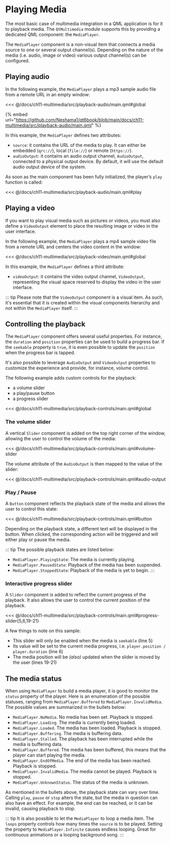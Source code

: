 # Playing Media

The most basic case of multimedia integration in a QML application is for it to playback media. The `QtMultimedia` module supports this by providing a dedicated QML component: the `MediaPlayer`.

The `MediaPlayer` component is a non-visual item that connects a media source to one or several output channel(s). Depending on the nature of the media (i.e. audio, image or video) various output channel(s) can be configured.

## Playing audio

In the following example, the `MediaPlayer` plays a mp3 sample audio file from a remote URL in an empty window:

<<< @/docs/ch11-multimedia/src/playback-audio/main.qml#global

{% embed url="https://github.com/Neshama1/qt6book/blob/main/docs/ch11-multimedia/src/playback-audio/main.qml" %}

In this example, the `MediaPlayer` defines two attributes: 

- `source`: it contains the URL of the media to play. It can either be embedded (`qrc://`), local (`file://`) or remote (`https://`).
- `audioOutput`: it contains an audio output channel, `AudioOutput`, connected to a physical output device. By default, it will use the default audio output device of the system.

As soon as the main component has been fully initialized, the player’s `play` function is called:

<<< @/docs/ch11-multimedia/src/playback-audio/main.qml#play


## Playing a video

If you want to play visual media such as pictures or videos, you must also define a `VideoOutput` element to place the resulting image or video in the user interface.

In the following example, the `MediaPlayer` plays a mp4 sample video file from a remote URL and centers the video content in the window:

<<< @/docs/ch11-multimedia/src/playback-video/main.qml#global

In this example, the `MediaPlayer` defines a third attribute:

- `videoOutput`: it contains the video output channel, `VideoOutput`, representing the visual space reserved to display the video in the user interface.

::: tip
Please note that the `VideoOutput` component is a visual item. As such, it's essential that it is created within the visual components hierarchy and not within the `MediaPlayer` itself.
:::


## Controlling the playback

The `MediaPlayer` component offers several useful properties. For instance, the `duration` and `position` properties can be used to build a progress bar. If the `seekable` property is `true`, it is even possible to update the `position` when the progress bar is tapped.

It's also possible to leverage `AudioOutput` and `VideoOutput` properties to customize the experience and provide, for instance, volume control.

The following example adds custom controls for the playback:

* a volume slider
* a play/pause button
* a progress slider

<<< @/docs/ch11-multimedia/src/playback-controls/main.qml#global

### The volume slider
A vertical `Slider` component is added on the top right corner of the window, allowing the user to control the volume of the media:

<<< @/docs/ch11-multimedia/src/playback-controls/main.qml#volume-slider

The volume attribute of the `AudioOutput` is then mapped to the value of the slider:

<<< @/docs/ch11-multimedia/src/playback-controls/main.qml#audio-output

### Play / Pause

A `Button` component reflects the playback state of the media and allows the user to control this state: 

<<< @/docs/ch11-multimedia/src/playback-controls/main.qml#button

Depending on the playback state, a different text will be displayed in the button. When clicked, the corresponding action will be triggered and will either play or pause the media.

::: tip
The possible playback states are listed below: 
* `MediaPlayer.PlayingState`: The media is currently playing.
* `MediaPlayer.PausedState`: Playback of the media has been suspended.
* `MediaPlayer.StoppedState`: Playback of the media is yet to begin.
::: 


### Interactive progress slider

A `Slider` component is added to reflect the current progress of the playback. It also allows the user to control the current position of the playback.

<<< @/docs/ch11-multimedia/src/playback-controls/main.qml#progress-slider{5,6,19-21}

A few things to note on this sample: 
* This slider will only be enabled when the media is `seekable` (line 5)
* Its value will be set to the current media progress, i.e. `player.position / player.duration` (line 6)
* The media position will be *(also)* updated when the slider is moved by the user (lines 19-21)

## The media status

When using `MediaPlayer` to build a media player, it is good to monitor the `status` property of the player. Here is an enumeration of the possible statuses, ranging from `MediaPlayer.Buffered` to `MediaPlayer.InvalidMedia`. The possible values are summarized in the bullets below:

* `MediaPlayer.NoMedia`. No media has been set. Playback is stopped.
* `MediaPlayer.Loading`. The media is currently being loaded.
* `MediaPlayer.Loaded`. The media has been loaded. Playback is stopped.
* `MediaPlayer.Buffering`. The media is buffering data.
* `MediaPlayer.Stalled`. The playback has been interrupted while the media is buffering data.
* `MediaPlayer.Buffered`. The media has been buffered, this means that the player can start playing the media.
* `MediaPlayer.EndOfMedia`. The end of the media has been reached. Playback is stopped.
* `MediaPlayer.InvalidMedia`. The media cannot be played. Playback is stopped.
* `MediaPlayer.UnknownStatus`. The status of the media is unknown.

As mentioned in the bullets above, the playback state can vary over time. Calling `play`, `pause` or `stop` alters the state, but the media in question can also have an effect. For example, the end can be reached, or it can be invalid, causing playback to stop. 

::: tip
It is also possible to let the `MediaPlayer` to loop a media item. The `loops` property controls how many times the `source` is to be played. Setting the property to `MediaPlayer.Infinite` causes endless looping. Great for continuous animations or a looping background song.
:::
